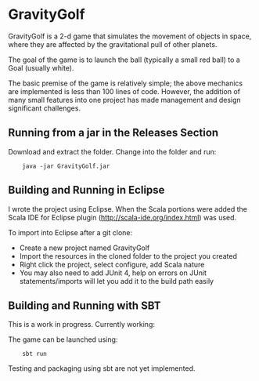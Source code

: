 GravityGolf
======================

GravityGolf is a 2-d game that simulates the movement of objects in space, where they are affected by the gravitational pull of other planets.

The goal of the game is to launch the ball (typically a small red ball) to a Goal (usually white).

The basic premise of the game is relatively simple; the above mechanics are implemented is less than 100 lines of code.
However, the addition of many small features into one project has made management and design significant challenges.


Running from a jar in the Releases Section
-----------------------------------------------

Download and extract the folder. Change into the folder and run:

		java -jar GravityGolf.jar



Building and Running in Eclipse
-------------------------------------

I wrote the project using Eclipse. When the Scala portions were added
the Scala IDE for Eclipse plugin (http://scala-ide.org/index.html) was used.

To import into Eclipse after a git clone:

* Create a new project named GravityGolf
* Import the resources in the cloned folder to the project you created
* Right click the project, select configure, add Scala nature
* You may also need to add JUnit 4, help on errors on JUnit statements/imports
  will let you add it to the build path easily


Building and Running with SBT
---------------------------------------
This is a work in progress. Currently working:

The game can be launched using:

		sbt run

Testing and packaging using sbt are not yet implemented.

